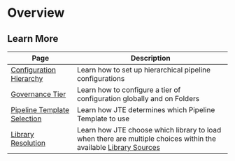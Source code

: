 # Overview

## Learn More

| Page | Description |
|------|-------------|
| [Configuration Hierarchy](./configuration-hierarchy.md) | Learn how to set up hierarchical pipeline configurations |
| [Governance Tier](./governance-tier.md) | Learn how to configure a tier of configuration globally and on Folders |
| [Pipeline Template Selection](./pipeline-template-selection.md) | Learn how JTE determines which Pipeline Template to use |
| [Library Resolution](./library-resolution.md) | Learn how JTE choose which library to load when there are multiple choices within the available [Library Sources](../library-development/library-resources.md)
